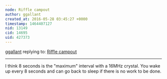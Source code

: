 ```yaml
---
node: Riffle campout
author: ggallant
created_at: 2016-05-28 03:45:27 +0000
timestamp: 1464407127
nid: 13149
cid: 14695
uid: 427373
---
```




[ggallant](../profile/ggallant) replying to: [Riffle campout](../notes/cfastie/05-27-2016/riffle-campout)

----
I think 8 seconds is the "maximum" interval with a 16MHz crystal. You wake up every 8 seconds and can go back to sleep if there is no work to be done.